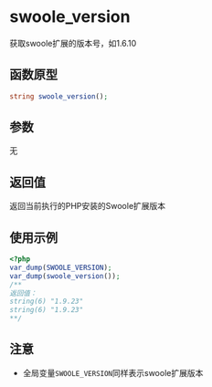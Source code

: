 # swoole_version

获取swoole扩展的版本号，如1.6.10

函数原型
---

```php
string swoole_version();
```

参数
---
无

返回值
---
返回当前执行的PHP安装的Swoole扩展版本

使用示例
---
```php
<?php
var_dump(SWOOLE_VERSION);
var_dump(swoole_version());
/**
返回值：
string(6) "1.9.23"
string(6) "1.9.23"
**/
```

注意
---

* 全局变量`SWOOLE_VERSION`同样表示swoole扩展版本
